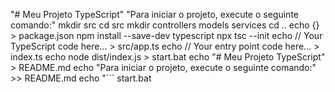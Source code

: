 "# Meu Projeto TypeScript"
"Para iniciar o projeto, execute o seguinte comando:"
mkdir src
cd src
mkdir controllers models services
cd ..
echo {} > package.json
npm install --save-dev typescript
npx tsc --init
echo // Your TypeScript code here... > src/app.ts
echo // Your entry point code here... > index.ts
echo node dist/index.js > start.bat
echo "# Meu Projeto TypeScript" > README.md
echo "Para iniciar o projeto, execute o seguinte comando:" >> README.md
echo "```
start.bat

```" >> README.md

```
